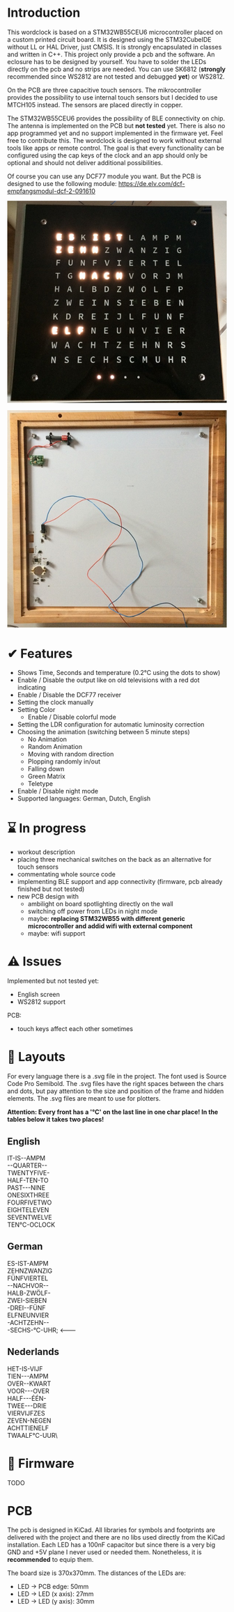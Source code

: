 # Introduction
This wordclock is based on a STM32WB55CEU6 microcontroller placed on a custom printed circuit board.
It is designed using the STM32CubeIDE without LL or HAL Driver, just CMSIS.
It is strongly encapsulated in classes and written in C++.
This project only provide a pcb and the software. An eclosure has to be designed by yourself.
You have to solder the LEDs directly on the pcb and no strips are needed. You can use SK6812 (**strongly** recommended since WS2812 are not tested and debugged **yet**) or WS2812.

On the PCB are three capacitive touch sensors. The mikrocontroller provides the possibility to use internal touch sensors but I decided to use MTCH105 instead. The sensors are placed directly in copper.

The STM32WB55CEU6 provides the possibility of BLE connectivity on chip. The antenna is implemented on the PCB but **not tested** yet. There is also no app programmed yet and no support implemented in the firmware yet. Feel free to contribute this. 
The wordclock is designed to work without external tools like apps or remote control. The goal is that every functionality can be configured using the cap keys of the clock and an app should only be optional and should not deliver additional possibilities.

Of course you can use any DCF77 module you want. But the PCB is designed to use the following module: https://de.elv.com/dcf-empfangsmodul-dcf-2-091610

![Front](/images/IMG1.JPG)

![Back](/images/IMG2.JPG)

# ✔ Features
* Shows Time, Seconds and temperature (0.2°C  using the dots to show)
* Enable / Disable the output like on old televisions with a red dot indicating
* Enable / Disable the DCF77 receiver
* Setting the clock manually
* Setting Color
  * Enable / Disable colorful mode
* Setting the LDR configuration for automatic luminosity correction
* Choosing the animation (switching between 5 minute steps)
  * No Animation
  * Random Animation
  * Moving with random direction
  * Plopping randomly in/out
  * Falling down
  * Green Matrix
  * Teletype
* Enable / Disable night mode
* Supported languages: German, Dutch, English

# ⌛ In progress
* workout description
* placing three mechanical switches on the back as an alternative for touch sensors
* commentating whole source code
* implementing BLE support and app connectivity (firmware, pcb already finished but not tested)
* new PCB design with
  * ambilight on board spotlighting directly on the wall
  * switching off power from LEDs in night mode
  * maybe: __replacing STM32WB55 with different generic microcontroller and addid wifi with external component__
  * maybe: wifi support

# ⚠️ Issues
Implemented but not tested yet:
* English screen
* WS2812 support

PCB:
* touch keys affect each other sometimes


# 💾 Layouts
For every language there is a .svg file in the project. The font used is Source Code Pro Semibold. The .svg files have the right spaces between the chars and dots, but pay attention to the size and position of the frame and hidden elements. The .svg files are meant to use for plotters.

**Attention: Every front has a '°C' on the last line in __one__ char place! In the tables below it takes __two__ places!**

## English
IT-IS--AMPM\
--QUARTER--\
TWENTYFIVE-\
HALF-TEN-TO\
PAST---NINE\
ONESIXTHREE\
FOURFIVETWO\
EIGHTELEVEN\
SEVENTWELVE\
TEN°C-OCLOCK

## German
ES-IST-AMPM\
ZEHNZWANZIG\
FÜNFVIERTEL\
--NACHVOR--\
HALB-ZWÖLF-\
ZWEI-SIEBEN\
-DREI--FÜNF\
ELFNEUNVIER\
-ACHTZEHN--\
-SECHS-°C-UHR; <---

## Nederlands
HET-IS-VIJF\
TIEN---AMPM\
OVER--KWART\
VOOR---OVER\
HALF---ÉÉN-\
TWEE---DRIE\
VIERVIJFZES\
ZEVEN-NEGEN\
ACHTTIENELF\
TWAALF°C-UUR\

# 📃 Firmware
TODO

# PCB
The pcb is designed in KiCad. All libraries for symbols and footprints are delivered  with the project and there are no libs used directly from the KiCad installation.
Each LED has a 100nF capacitor but since there is a very big GND and +5V plane I never used or needed them. Nonetheless, it is **recommended** to equip them.

The board size is 370x370mm. The distances of the LEDs are:
* LED -> PCB edge: 50mm
* LED -> LED (x axis): 27mm
* LED -> LED (y axis): 30mm